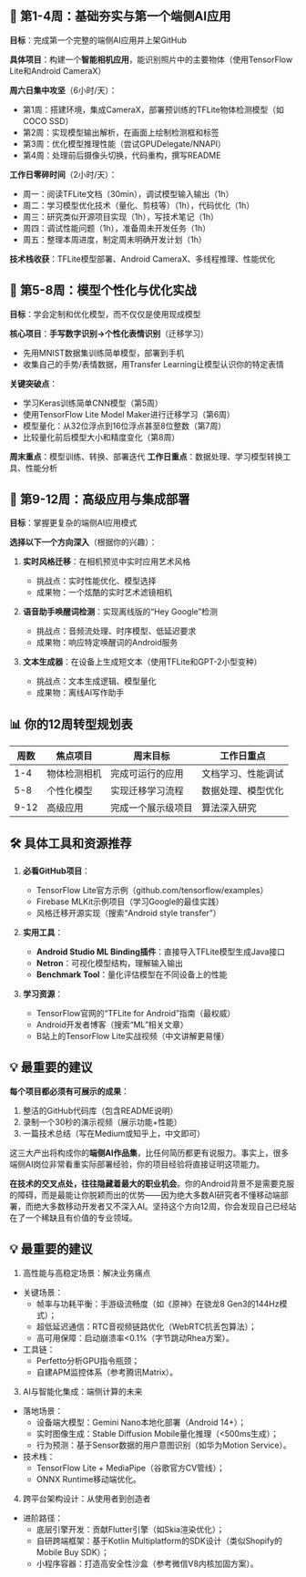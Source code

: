 ## 🎯 第1-4周：基础夯实与第一个端侧AI应用

**目标**：完成第一个完整的端侧AI应用并上架GitHub

**具体项目**：构建一个**智能相机应用**，能识别照片中的主要物体（使用TensorFlow Lite和Android CameraX）

**周六日集中攻坚**（6小时/天）：
- 第1周：搭建环境，集成CameraX，部署预训练的TFLite物体检测模型（如COCO SSD）
- 第2周：实现模型输出解析，在画面上绘制检测框和标签
- 第3周：优化模型推理性能（尝试GPUDelegate/NNAPI）
- 第4周：处理前后摄像头切换，代码重构，撰写README

**工作日零碎时间**（2小时/天）：
- 周一：阅读TFLite文档（30min），调试模型输入输出（1h）
- 周二：学习模型优化技术（量化、剪枝等）（1h），代码优化（1h）
- 周三：研究类似开源项目实现（1h），写技术笔记（1h）
- 周四：调试性能问题（1h），准备周未开发任务（1h）
- 周五：整理本周进度，制定周未明确开发计划（1h）

**技术栈收获**：TFLite模型部署、Android CameraX、多线程推理、性能优化

## 🎯 第5-8周：模型个性化与优化实战

**目标**：学会定制和优化模型，而不仅仅是使用现成模型

**核心项目**：**手写数字识别->个性化表情识别**（迁移学习）
- 先用MNIST数据集训练简单模型，部署到手机
- 收集自己的手势/表情数据，用Transfer Learning让模型认识你的特定表情

**关键突破点**：
- 学习Keras训练简单CNN模型（第5周）
- 使用TensorFlow Lite Model Maker进行迁移学习（第6周）
- 模型量化：从32位浮点到16位浮点甚至8位整数（第7周）
- 比较量化前后模型大小和精度变化（第8周）

**周末重点**：模型训练、转换、部署迭代
**工作日重点**：数据处理、学习模型转换工具、性能分析

## 🎯 第9-12周：高级应用与集成部署

**目标**：掌握更复杂的端侧AI应用模式

**选择以下一个方向深入**（根据你的兴趣）：

1. **实时风格迁移**：在相机预览中实时应用艺术风格
   - 挑战点：实时性能优化、模型选择
   - 成果物：一个炫酷的实时艺术滤镜相机

2. **语音助手唤醒词检测**：实现离线版的“Hey Google”检测
   - 挑战点：音频流处理、时序模型、低延迟要求
   - 成果物：响应特定唤醒词的Android服务

3. **文本生成器**：在设备上生成短文本（使用TFLite和GPT-2小型变种）
   - 挑战点：文本生成逻辑、模型量化
   - 成果物：离线AI写作助手

## 📊 你的12周转型规划表

| 周数 | 焦点项目 | 周末目标 | 工作日重点 |
|------|---------|---------|-----------|
| 1-4 | 物体检测相机 | 完成可运行的应用 | 文档学习、性能调试 |
| 5-8 | 个性化模型 | 实现迁移学习流程 | 数据处理、模型优化 |
| 9-12 | 高级应用 | 完成一个展示级项目 | 算法深入研究 |

## 🛠️ 具体工具和资源推荐

1. **必看GitHub项目**：
   - TensorFlow Lite官方示例（github.com/tensorflow/examples）
   - Firebase MLKit示例项目（学习Google的最佳实践）
   - 风格迁移开源实现（搜索“Android style transfer”）

2. **实用工具**：
   - **Android Studio ML Binding插件**：直接导入TFLite模型生成Java接口
   - **Netron**：可视化模型结构，理解输入输出
   - **Benchmark Tool**：量化评估模型在不同设备上的性能

3. **学习资源**：
   - TensorFlow官网的“TFLite for Android”指南（最权威）
   - Android开发者博客（搜索“ML”相关文章）
   - B站上的TensorFlow Lite实战视频（中文讲解更易懂）

## 💡 最重要的建议

**每个项目都必须有可展示的成果**：
1. 整洁的GitHub代码库（包含README说明）
2. 录制一个30秒的演示视频（展示功能+性能）
3. 一篇技术总结（写在Medium或知乎上，中文即可）

这三大产出将构成你的**端侧AI作品集**，比任何简历都更有说服力。事实上，很多端侧AI岗位非常看重实际部署经验，你的项目经验将直接证明这项能力。

**在技术的交叉点处，往往隐藏着最大的职业机会**。你的Android背景不是需要克服的障碍，而是最能让你脱颖而出的优势——因为绝大多数AI研究者不懂移动端部署，而绝大多数移动开发者又不深入AI。坚持这个方向12周，你会发现自己已经站在了一个稀缺且有价值的专业领域。

## 💡 最重要的建议
1. 高性能与高稳定场景：解决业务痛点
- 关键场景：
  - 帧率与功耗平衡：手游级流畅度（如《原神》在骁龙8 Gen3的144Hz模式）；
  - 超低延迟通信：RTC音视频链路优化（WebRTC抗丢包算法）；
  - 高可用保障：启动崩溃率<0.1%（字节跳动Rhea方案）。
- 工具链：
  - Perfetto分析GPU指令瓶颈；
  - 自建APM监控体系（参考腾讯Matrix）。
3. AI与智能化集成：端侧计算的未来
- 落地场景：
  - 设备端大模型：Gemini Nano本地化部署（Android 14+）；
  - 实时图像生成：Stable Diffusion Mobile量化推理（<500ms生成）；
  - 行为预测：基于Sensor数据的用户意图识别（如华为Motion Service）。
- 技术栈：
  - TensorFlow Lite + MediaPipe（谷歌官方CV管线）；
  - ONNX Runtime移动端优化。
4. 跨平台架构设计：从使用者到创造者
- 进阶路径：
  - 底层引擎开发：贡献Flutter引擎（如Skia渲染优化）；
  - 自研跨端框架：基于Kotlin Multiplatform的SDK设计（类似Shopify的Mobile Buy SDK）；
  - 小程序容器：打造高安全性沙盒（参考微信V8内核加固方案）。